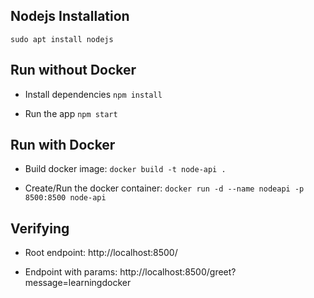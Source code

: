 ## Nodejs Installation
 `sudo apt install nodejs`


## Run without Docker
- Install dependencies
 	   `npm install`

- Run the app
 	   `npm start`


## Run with Docker
 - Build docker image: 
 		 `docker build -t node-api .`
    
 - Create/Run the docker container: 
 	     `docker run -d --name nodeapi -p 8500:8500 node-api`

## Verifying
- Root endpoint: http://localhost:8500/


- Endpoint with params: http://localhost:8500/greet?message=learningdocker
 
